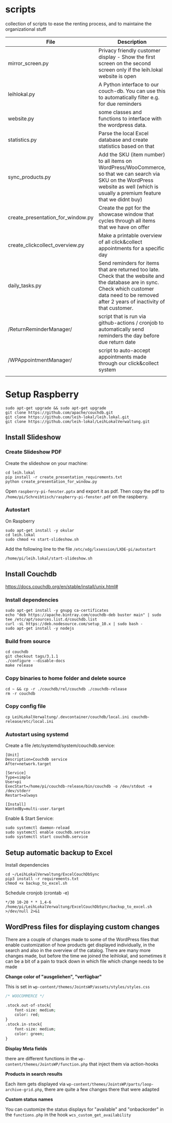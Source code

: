 # scripts

collection of scripts to ease the renting process, and to maintaine the organizational stuff

| File                              | Description                                                                                                                                                                                          |
| --------------------------------- | ---------------------------------------------------------------------------------------------------------------------------------------------------------------------------------------------------- |
| mirror_screen.py                  | Privacy friendly customer display - Show the first screen on the second screen only if the leih.lokal website is open                                                                                |
| leihlokal.py                      | A Python interface to our couch-db. You can use this to automatically filter e.g. for due reminders                                                                                                  |
| website.py                        | some classes and functions to interface with the wordpress data.                                                                                                                                     |
| statistics.py                     | Parse the local Excel database and create statistics based on that                                                                                                                                   |
| sync_products.py                  | Add the SKU (item number) to all items on WordPress/WooCommerce, so that we can search via SKU on the WordPress website as well (which is usually a premium feature that we didnt buy)               |
| create_presentation_for_window.py | Create the ppt for the showcase window that cycles through all items that we have on offer                                                                                                           |
| create_clickcollect_overview.py   | Make a printable overview of all click&collect appointments for a specific day                                                                                                                       |
| daily_tasks.py                    | Send reminders for items that are returned too late. Check that the website and the database are in sync. Check which customer data need to be removed after 2 years of inactivity of that customer. |
| /ReturnReminderManager/           | script that is run via github-actions / cronjob to automatically send reminders the day before due return date                                                                                       |
| /WPAppointmentManager/            | script to auto-accept appointments made through our click&collect system                                                                                                                             |
|                                   |                                                                                                                                                                                                      |

# Setup Raspberry

    sudo apt-get upgrade && sudo apt-get upgrade
    git clone https://github.com/apache/couchdb.git
    git clone https://github.com/leih-lokal/leih.lokal.git
    git clone https://github.com/leih-lokal/LeihLokalVerwaltung.git

## Install Slideshow

### Create Slideshow PDF

Create the slideshow on your machine:

    cd leih.lokal
    pip install -r create_presentation_requirements.txt
    python create_presentation_for_window.py

Open `raspberry-pi-fenster.pptx` and export it as pdf. Then copy the pdf to `/home/pi/Schreibtisch/raspberry-pi-fenster.pdf` on the raspberry.

### Autostart

On Raspberry

    sudo apt-get install -y okular
    cd leih.lokal
    sudo chmod +x start-slideshow.sh

Add the following line to the file `/etc/xdg/lxsession/LXDE-pi/autostart`

    /home/pi/leih.lokal/start-slideshow.sh

## Install Couchdb

https://docs.couchdb.org/en/stable/install/unix.html#

### Install dependencies

    sudo apt-get install -y gnupg ca-certificates
    echo "deb https://apache.bintray.com/couchdb-deb buster main" | sudo tee /etc/apt/sources.list.d/couchdb.list
    curl -sL https://deb.nodesource.com/setup_10.x | sudo bash -
    sudo apt-get install -y nodejs

### Build from source

    cd couchdb
    git checkout tags/3.1.1
    ./configure --disable-docs
    make release

### Copy binaries to home folder and delete source

    cd ~ && cp -r ./couchdb/rel/couchdb ./couchdb-release
    rm -r couchdb

### Copy config file

    cp LeihLokalVerwaltung/.devcontainer/couchdb/local.ini couchdb-release/etc/local.ini

### Autostart using systemd

Create a file /etc/systemd/system/couchdb.service:

    [Unit]
    Description=Couchdb service
    After=network.target
    
    [Service]
    Type=simple
    User=pi
    ExecStart=/home/pi/couchdb-release/bin/couchdb -o /dev/stdout -e /dev/stderr
    Restart=always
    
    [Install]
    WantedBy=multi-user.target

Enable & Start Service:

    sudo systemctl daemon-reload
    sudo systemctl enable couchdb.service
    sudo systemctl start couchdb.service

## Setup automatic backup to Excel

Install dependencies

    cd ~/LeihLokalVerwaltung/ExcelCouchDbSync
    pip3 install -r requirements.txt
    chmod +x backup_to_excel.sh

Schedule cronjob (crontab -e)

    */30 10-20 * * 1,4-6 /home/pi/LeihLokalVerwaltung/ExcelCouchDbSync/backup_to_excel.sh >/dev/null 2>&1

## WordPress files for displaying custom changes

There are a couple of changes made to some of the WordPress files that enable customization of how products get displayed individually, in the search and also in the overview of the catalog. There are many more changes made, but before the time we joined the leihlokal, and sometimes it can be a bit of a pain to track down in which file which change needs to be made

**Change color of  "ausgeliehen", "verfügbar"**

This is set in `wp-content/themes/JointsWP/assets/styles/styles.css`

```php
/* WOOCOMMERCE */

.stock.out-of-stock{
    font-size: medium;
    color: red;
}
.stock.in-stock{
    font-size: medium;
    color: green;
}
```

**Display Meta fields**

there are different functions in the `wp-content/themes/JointsWP/function.php` that inject them via action-hooks

**Products in search results**

Each item gets displayed via `wp-content/themes/JointsWP/parts/loop-archive-grid.php`, there are quite a few changes there that were adapted



**Custom status names**

You can customize the status displays for "available" and "onbackorder" in the `functions.php` in the hook `wcs_custom_get_availability`